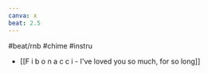 ```yaml
---
canva: x
beat: 2.5
---
```

#beat/rnb #chime #instru 
- [[F i b o n a c c i - I've loved you so much, for so long]]